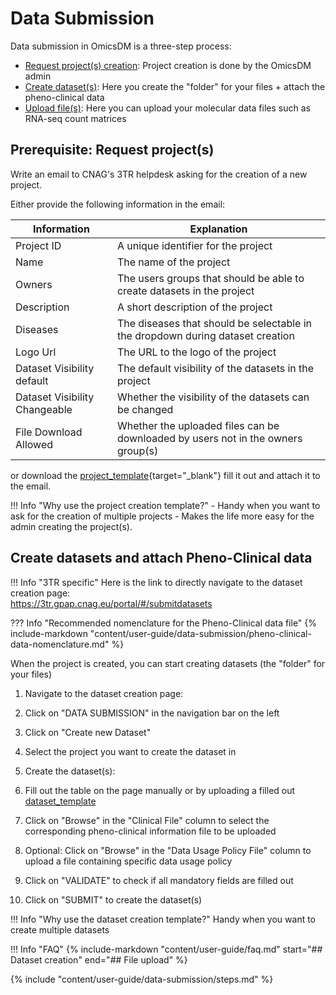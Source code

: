 # Data Submission

Data submission in OmicsDM is a three-step process:

- [Request project(s) creation](#prerequisite-request-projects): Project creation is done by the OmicsDM admin
- [Create dataset(s)](#step-2-create-datasets): Here you create the "folder" for your files + attach the pheno-clinical data
- [Upload file(s)](#step-3-upload-files): Here you can upload your molecular data files such as RNA-seq count matrices

## Prerequisite: Request project(s) 

Write an email to CNAG's 3TR helpdesk asking for the creation of a new project.

Either provide the following information in the email:

| Information | Explanation |
| --- | --- |
| Project ID | A unique identifier for the project |
| Name | The name of the project |
| Owners | The users groups that should be able to create datasets in the project |
| Description | A short description of the project |
| Diseases | The diseases that should be selectable in the dropdown during dataset creation |
| Logo Url | The URL to the logo of the project |
| Dataset Visibility default | The default visibility of the datasets in the project |
| Dataset Visibility Changeable | Whether the visibility of the datasets can be changed |
| File Download Allowed | Whether the uploaded files can be downloaded by users not in the owners group(s)|

or download the [project_template](https://github.com/CNAG-Biomedical-Informatics/omicsdm-documentation/blob/main/omicsdm_templates/project_template.tsv){target="_blank"} 
fill it out and attach it to the email.

!!! Info "Why use the project creation template?" 
    - Handy when you want to ask for the creation of multiple projects
    - Makes the life more easy for the admin creating the project(s).

## Create datasets and attach Pheno-Clinical data

!!! Info "3TR specific"
    Here is the link to directly navigate to the dataset creation page:  
    https://3tr.gpap.cnag.eu/portal/#/submitdatasets

??? Info "Recommended nomenclature for the Pheno-Clinical data file"
    {% include-markdown "content/user-guide/data-submission/pheno-clinical-data-nomenclature.md" %}
    
When the project is created, you can start creating datasets (the "folder" for your files)

1. Navigate to the dataset creation page: 
  1. Click on "DATA SUBMISSION" in the navigation bar on the left
  2. Click on "Create new Dataset"
  3. Select the project you want to create the dataset in

2. Create the dataset(s):
  1. Fill out the table on the page manually or by uploading a filled out [dataset_template](https://github.com/CNAG-Biomedical-Informatics/omicsdm-documentation/blob/main/omicsdm_templates/project_template.tsv)
  2. Click on "Browse" in the "Clinical File" column to select the corresponding pheno-clinical information file to be uploaded
  3. Optional: Click on "Browse" in the "Data Usage Policy File" column to upload a file containing specific data usage policy
  4. Click on "VALIDATE" to check if all mandatory fields are filled out
  5. Click on "SUBMIT" to create the dataset(s)

  !!! Info "Why use the dataset creation template?" 
      Handy when you want to create multiple datasets

  !!! Info "FAQ"
      {% include-markdown "content/user-guide/faq.md" start="## Dataset creation" end="## File upload" %}


{% include "content/user-guide/data-submission/steps.md" %}
